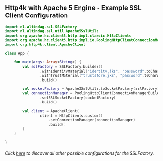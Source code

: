 ## Http4k with Apache 5 Engine - Example SSL Client Configuration

```kotlin
import nl.altindag.ssl.SSLFactory
import nl.altindag.ssl.util.Apache5SslUtils
import org.apache.hc.client5.http.impl.classic.HttpClients
import org.apache.hc.client5.http.impl.io.PoolingHttpClientConnectionManagerBuilder
import org.http4k.client.ApacheClient

class App {

    fun main(args: Array<String>) {
        val sslFactory = SSLFactory.builder()
                .withIdentityMaterial("identity.jks", "password".toCharArray())
                .withTrustMaterial("truststore.jks", "password".toCharArray())
                .build()

        val socketFactory = Apache5SslUtils.toSocketFactory(sslFactory)
        val connectionManager = PoolingHttpClientConnectionManagerBuilder.create()
                .setSSLSocketFactory(socketFactory)
                .build()

        val client = ApacheClient(
                client = HttpClients.custom()
                    .setConnectionManager(connectionManager)
                    .build()
        )
    }

}
```
###### Click [here](../usage.html) to discover all other possible configurations for the SSLFactory.